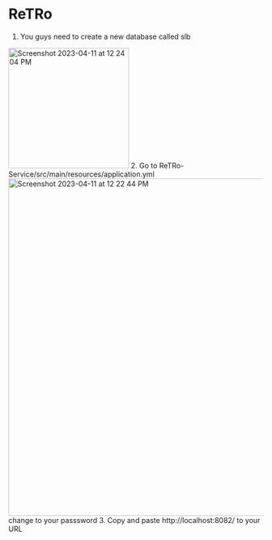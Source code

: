 # ReTRo

1. You guys need to create a new database called slb
<img width="238" alt="Screenshot 2023-04-11 at 12 24 04 PM" src="https://user-images.githubusercontent.com/32474200/231227210-c7beab82-e7d4-4de1-a2be-90a4016f743a.png">
2. Go to ReTRo-Service/src/main/resources/application.yml 
<img width="667" alt="Screenshot 2023-04-11 at 12 22 44 PM" src="https://user-images.githubusercontent.com/32474200/231226887-a9f95f28-d533-4df0-be1c-e003498393ff.png">
change to your passsword
3. Copy and paste http://localhost:8082/ to your URL

